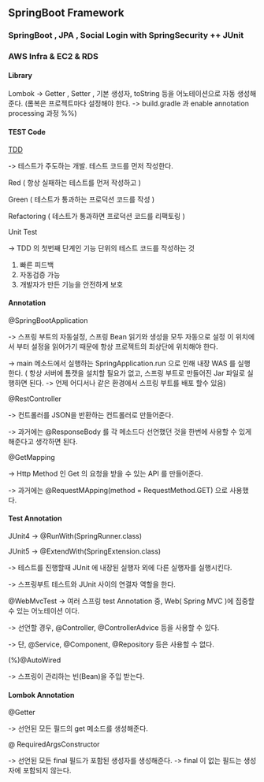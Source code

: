## SpringBoot Framework 

### SpringBoot , JPA , Social Login with SpringSecurity ++ JUnit
### AWS Infra & EC2 & RDS

#### Library

Lombok
-> Getter , Setter , 기본 생성자, toString 등을 어노테이션으로 자동 생성해준다. 
(롬복은 프로젝트마다 설정해야 한다. -> build.gradle 과 enable annotation processing 과정 %%)

#### TEST Code

[TDD](https://repo.yona.io/doortts/blog/issue/1) 

-> 테스트가 주도하는 개발. 테스트 코드를 먼저 작성한다.

Red ( 항상 실패하는 테스트를 먼저 작성하고 )

Green ( 테스트가 통과하는 프로덕션 코드를 작성 )

Refactoring ( 테스트가 통과하면 프로덕션 코드를 리팩토링 )

Unit Test

-> TDD 의 첫번째 단계인 기능 단위의 테스트 코드를 작성하는 것 

1. 빠른 피드백
2. 자동검증 가능
3. 개발자가 만든 기능을 안전하게 보호

#### Annotation

@SpringBootApplication

-> 스프링 부트의 자동설정, 스프링 Bean 읽기와 생성을 모두 자동으로 설정 이 위치에서 부터 설정을 읽어가기 때문에 항상 프로젝트의 최상단에 위치해야 한다. 

-> main 메소드에서 실행하는 SpringApplication.run 으로 인해 내장 WAS 를 실행한다.  ( 항상 서버에 톰캣을 설치할 필요가 없고, 스프링 부트로 만들어진 Jar 파일로 실행하면 된다.  -> 언제 어디서나 같은 환경에서 스프링 부트를 배포 할수 있음)


@RestController

-> 컨트롤러를 JSON을 반환하는 컨트롤러로 만들어준다. 

-> 과거에는 @ResponseBody 를 각 메소드다 선언했던 것을 한번에 사용할 수 있게 해준다고 생각하면 된다.

@GetMapping

-> Http Method 인 Get 의 요청을 받을 수 있는 API 를 만들어준다. 

-> 과거에는 @RequestMApping(method = RequestMethod.GET) 으로 사용했다.

#### Test Annotation

JUnit4  -> @RunWith(SpringRunner.class)

JUnit5 -> @ExtendWith(SpringExtension.class)

-> 테스트를 진행할때 JUnit 에 내장된 실행자 외에 다른 실행자를 실행시킨다. 

-> 스프링부트 테스트와 JUnit 사이의 연결자 역할을 한다. 

@WebMvcTest
-> 여러 스프링 test Annotation 중, Web( Spring MVC )에 집중할 수 있는 어노테이션 이다. 

-> 선언할 경우, @Controller, @ControllerAdvice 등을 사용할 수 있다. 

-> 단, @Service, @Component, @Repository 등은 사용할 수 없다. 

(%)@AutoWired

-> 스프링이 관리하는 빈(Bean)을 주입 받는다. 

#### Lombok Annotation

@Getter

-> 선언된 모든 필드의 get 메소드를 생성해준다. 

@ RequiredArgsConstructor

-> 선언된 모든 final 필드가 포함된 생성자를 생성해준다. 
-> final 이 없는 필드는 생성자에 포함되지 않는다. 



